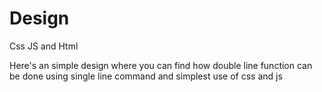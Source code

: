 # Design
Css JS and Html

Here's an simple design where you can find how double line function can be done using single line command and simplest use of css and js
